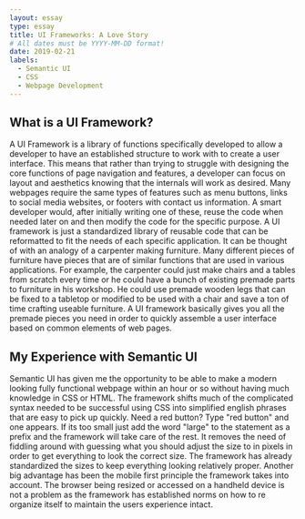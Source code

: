 ```yaml
---
layout: essay
type: essay
title: UI Frameworks: A Love Story
# All dates must be YYYY-MM-DD format!
date: 2019-02-21
labels:
  - Semantic UI
  - CSS
  - Webpage Development
---
```


## What is a UI Framework?

A UI Framework is a library of functions specifically developed to allow a developer to have an established structure to work with to create a user interface. This means that rather than trying to struggle with designing the core functions of page navigation and features, a developer can focus on layout and aesthetics knowing that the internals will work as desired. Many webpages require the same types of features such as menu buttons, links to social media websites, or footers with contact us information. A smart developer would, after initially writing one of these, reuse the code when needed later on and then modify the code for the specific purpose. A UI framework is just a standardized library of reusable code that can be reformatted to fit the needs of each specific application. It can be thought of with an analogy of a carpenter making furniture. Many different pieces of furniture have pieces that are of similar functions that are used in various applications. For example, the carpenter could just make chairs and a tables from scratch every time or he could have a bunch of existing premade parts to furniture in his workshop. He could use premade wooden legs that can be fixed to a tabletop or modified to be used with a chair and save a ton of time crafting useable furniture. A UI framework basically gives you all the premade pieces you need in order to quickly assemble a user interface based on common elements of web pages.

## My Experience with Semantic UI

Semantic UI has given me the opportunity to be able to make a modern looking fully functional webpage within an hour or so without having much knowledge in CSS or HTML. The framework shifts much of the complicated syntax needed to be successful using CSS into simplified english phrases that are easy to pick up quickly. Need a red button? Type "red button" and one appears. If its too small just add the word "large" to the statement as a prefix and the framework will take care of the rest. It removes the need of fiddling around with guessing what you should adjust the size to in pixels in order to get everything to look the correct size. The framework has already standardized the sizes to keep everything looking relatively proper. Another big advantage has been the mobile first principle the framework takes into account. The browser being resized or accessed on a handheld device is not a problem as the framework has established norms on how to re organize itself to maintain the users experience intact. 
